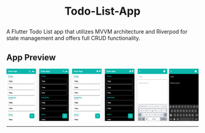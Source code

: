 # <p align="center"> Todo-List-App </p>
A Flutter Todo List app that utilizes MVVM architecture and Riverpod for state management and offers full CRUD functionality.

## App Preview
<img src="preview.png" align="center">

--- 
